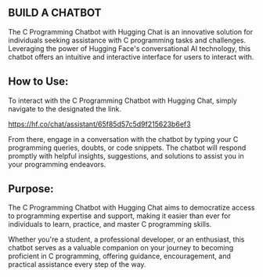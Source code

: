 ## BUILD A CHATBOT 

The C Programming Chatbot with Hugging Chat is an innovative solution for individuals seeking assistance with C programming tasks and challenges. Leveraging the power of Hugging Face's conversational AI technology, this chatbot offers an intuitive and interactive interface for users to interact with.

## How to Use:
To interact with the C Programming Chatbot with Hugging Chat, simply navigate to the designated the link.

https://hf.co/chat/assistant/65f85d57c5d9f215623b6ef3


From there, engage in a conversation with the chatbot by typing your C programming queries, doubts, or code snippets. 
The chatbot will respond promptly with helpful insights, suggestions, and solutions to assist you in your programming endeavors.

## Purpose:
The C Programming Chatbot with Hugging Chat aims to democratize access to programming expertise and support, making it easier than ever for individuals to learn, practice, and master C programming skills. 

Whether you're a student, a professional developer, or an enthusiast, this chatbot serves as a valuable companion on your journey to becoming proficient in C programming, offering guidance, encouragement, and practical assistance every step of the way.
